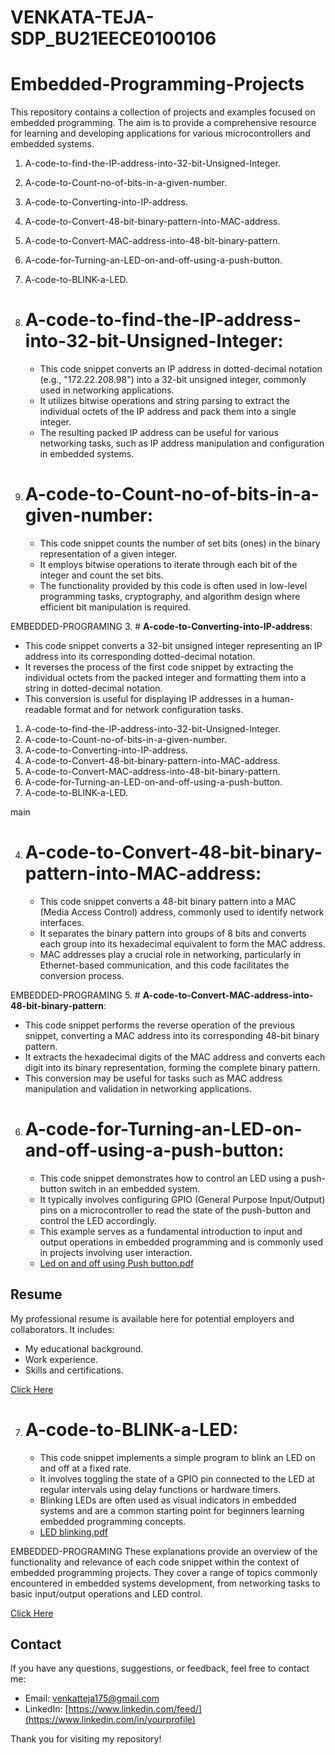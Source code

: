 # VENKATA-TEJA-SDP_BU21EECE0100106

# Embedded-Programming-Projects
This repository contains a collection of projects and examples focused on embedded programming. The aim is to provide a comprehensive resource for learning and developing applications for various microcontrollers and embedded systems.

1. A-code-to-find-the-IP-address-into-32-bit-Unsigned-Integer.
2. A-code-to-Count-no-of-bits-in-a-given-number.
3. A-code-to-Converting-into-IP-address.
4. A-code-to-Convert-48-bit-binary-pattern-into-MAC-address.
5. A-code-to-Convert-MAC-address-into-48-bit-binary-pattern.
6. A-code-for-Turning-an-LED-on-and-off-using-a-push-button.
7. A-code-to-BLINK-a-LED.


1. # **A-code-to-find-the-IP-address-into-32-bit-Unsigned-Integer**:
   - This code snippet converts an IP address in dotted-decimal notation (e.g., "172.22.208.98") into a 32-bit unsigned integer, commonly used in networking applications.
   - It utilizes bitwise operations and string parsing to extract the individual octets of the IP address and pack them into a single integer.
   - The resulting packed IP address can be useful for various networking tasks, such as IP address manipulation and configuration in embedded systems.

2. # **A-code-to-Count-no-of-bits-in-a-given-number**:
   - This code snippet counts the number of set bits (ones) in the binary representation of a given integer.
   - It employs bitwise operations to iterate through each bit of the integer and count the set bits.
   - The functionality provided by this code is often used in low-level programming tasks, cryptography, and algorithm design where efficient bit manipulation is required.

EMBEDDED-PROGRAMING
3. # **A-code-to-Converting-into-IP-address**:
   - This code snippet converts a 32-bit unsigned integer representing an IP address into its corresponding dotted-decimal notation.
   - It reverses the process of the first code snippet by extracting the individual octets from the packed integer and formatting them into a string in dotted-decimal notation.
   - This conversion is useful for displaying IP addresses in a human-readable format and for network configuration tasks.

1. A-code-to-find-the-IP-address-into-32-bit-Unsigned-Integer.
2. A-code-to-Count-no-of-bits-in-a-given-number.
3. A-code-to-Converting-into-IP-address.
4. A-code-to-Convert-48-bit-binary-pattern-into-MAC-address.
5. A-code-to-Convert-MAC-address-into-48-bit-binary-pattern.
6. A-code-for-Turning-an-LED-on-and-off-using-a-push-button.
7. A-code-to-BLINK-a-LED.

main

4. # **A-code-to-Convert-48-bit-binary-pattern-into-MAC-address**:
   - This code snippet converts a 48-bit binary pattern into a MAC (Media Access Control) address, commonly used to identify network interfaces.
   - It separates the binary pattern into groups of 8 bits and converts each group into its hexadecimal equivalent to form the MAC address.
   - MAC addresses play a crucial role in networking, particularly in Ethernet-based communication, and this code facilitates the conversion process.

 EMBEDDED-PROGRAMING
5. # **A-code-to-Convert-MAC-address-into-48-bit-binary-pattern**:
   - This code snippet performs the reverse operation of the previous snippet, converting a MAC address into its corresponding 48-bit binary pattern.
   - It extracts the hexadecimal digits of the MAC address and converts each digit into its binary representation, forming the complete binary pattern.
   - This conversion may be useful for tasks such as MAC address manipulation and validation in networking applications.

6. # **A-code-for-Turning-an-LED-on-and-off-using-a-push-button**:
   - This code snippet demonstrates how to control an LED using a push-button switch in an embedded system.
   - It typically involves configuring GPIO (General Purpose Input/Output) pins on a microcontroller to read the state of the push-button and control the LED accordingly.
   - This example serves as a fundamental introduction to input and output operations in embedded programming and is commonly used in projects involving user interaction.
   - [Led on and off using Push button.pdf](https://github.com/venkat-teja-17/Embedded-Programming-Projects/files/15505635/Led.on.and.off.using.Push.button.pdf)



## Resume
My professional resume is available here for potential employers and collaborators. It includes:
- My educational background.
- Work experience.
- Skills and certifications.

<a href="URL_OF_YOUR_HTML_FILE">Click Here</a>



7. # **A-code-to-BLINK-a-LED**:
   - This code snippet implements a simple program to blink an LED on and off at a fixed rate.
   - It involves toggling the state of a GPIO pin connected to the LED at regular intervals using delay functions or hardware timers.
   - Blinking LEDs are often used as visual indicators in embedded systems and are a common starting point for beginners learning embedded programming concepts.
   - [LED blinking.pdf](https://github.com/venkat-teja-17/Embedded-Programming-Projects/files/15505637/LED.blinking.pdf)


EMBEDDED-PROGRAMING
These explanations provide an overview of the functionality and relevance of each code snippet within the context of embedded programming projects. They cover a range of topics commonly encountered in embedded systems development, from networking tasks to basic input/output operations and LED control.


<a href="URL_OF_YOUR_HTML_FILE">Click Here</a>




## Contact
If you have any questions, suggestions, or feedback, feel free to contact me:
- Email: [venkatteja175@gmail.com](mailto:your-email@example.com)
- LinkedIn: [https://www.linkedin.com/feed/](https://www.linkedin.com/in/yourprofile)


Thank you for visiting my repository!
